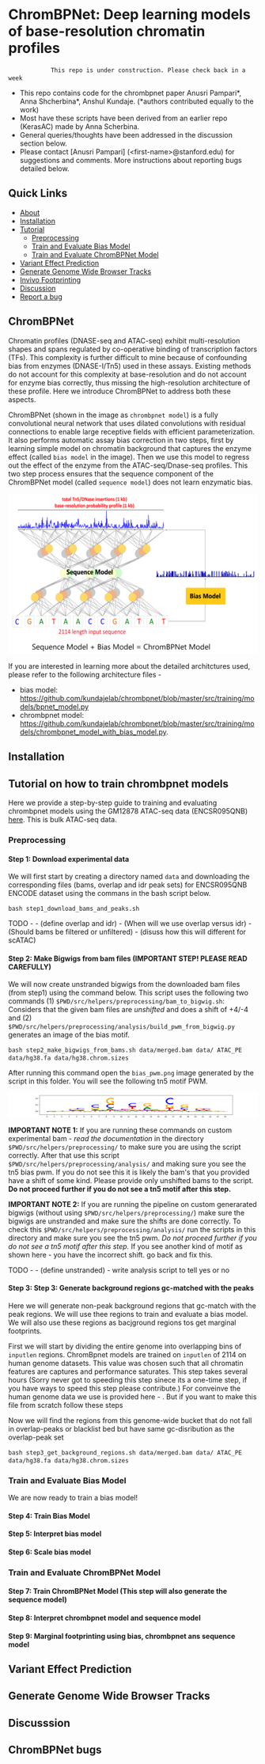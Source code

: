 # ChromBPNet: Deep learning models of base-resolution chromatin profiles
                This repo is under construction. Please check back in a week

- This repo contains code for the chrombpnet paper Anusri Pampari*, Anna Shcherbina*, Anshul Kundaje. (*authors contributed equally to the work)  
- Most have these scripts have been derived from an earlier repo (KerasAC) made by Anna Scherbina.
- General queries/thoughts have been addressed in the discussion section below.
- Please contact [Anusri Pampari] (\<first-name\>@stanford.edu)  for suggestions and comments. More instructions about reporting bugs detailed below.

## Quick Links

- [About](#chrombpnet)
- [Installation](#installation)
- [Tutorial](#tutorial-on-how-to-train-chrombpnet-models)
    - [Preprocessing](#preprocessing)
    - [Train and Evaluate Bias Model](#train-and-evaluate-bias-model)
    - [Train and Evaluate ChromBPNet Model](#train-and-evaluate-chrombpnet-model)
- [Variant Effect Prediction](#variant-effect-prediction)
- [Generate Genome Wide Browser Tracks](#generate-genome-wide-browser-tracks)
- [Invivo Footprinting](#invivo-footprinting)
- [Discussion](#discussion)
- [Report a bug](#chrombpnet-bugs)

##  ChromBPNet

Chromatin profiles (DNASE-seq and ATAC-seq) exhibit multi-resolution shapes and spans regulated by co-operative binding of transcription factors (TFs). This complexity is further difficult to mine because of confounding bias from enzymes (DNASE-I/Tn5) used in these assays. Existing methods do not account for this complexity at base-resolution and do not account for enzyme bias correctly, thus missing the high-resolution architecture of these profile. Here we introduce ChromBPNet to address both these aspects.

ChromBPNet (shown in the image as `chrombpnet model`) is a fully convolutional neural network that uses dilated convolutions with residual connections to enable large receptive fields with efficient parameterization. It also performs automatic assay bias correction in two steps, first by learning simple model on chromatin background that captures the enzyme effect (called `bias model` in the image). Then we use this model to regress out the effect of the enzyme from the ATAC-seq/Dnase-seq profiles. This two step process ensures that the sequence component of the ChromBPNet model (called `sequence model`) does not learn enzymatic bias. 

![Image](images/chrombpnet_arch.PNG)

If you are interested in learning more about the detailed architctures used, please refer to the following architecture files - 

- bias model: https://github.com/kundajelab/chrombpnet/blob/master/src/training/models/bpnet_model.py
- chrombpnet model: https://github.com/kundajelab/chrombpnet/blob/master/src/training/models/chrombpnet_model_with_bias_model.py.

## Installation

##  Tutorial on how to train chrombpnet models

Here we provide a step-by-step guide to training and evaluating chrombpnet models using the GM12878 ATAC-seq data (ENCSR095QNB) [here][url1]. This is bulk ATAC-seq data.

###  Preprocessing

#### Step 1: Download experimental data

We will first start by creating a directory named `data` and downloading the corresponding files (bams, overlap and idr peak sets) for ENCSR095QNB ENCODE dataset using the commans in the bash script below. 
```
bash step1_download_bams_and_peaks.sh

```

TODO - 
    - (define overlap and idr)
    - (When will we use overlap versus idr)
    - (Should bams be filtered or unfiltered)
    - (disuss how this will different for scATAC)


#### Step 2: Make Bigwigs from bam files (IMPORTANT STEP! PLEASE READ CAREFULLY)


We will now create unstranded bigwigs from the downloaded bam files (from step1) using the command below. This script uses the following two commands (1) `$PWD/src/helpers/preprocessing/bam_to_bigwig.sh`: Considers that the given bam files are *unshifted* and does a shift of +4/-4 and (2) `$PWD/src/helpers/preprocessing/analysis/build_pwm_from_bigwig.py` generates an image of the bias motif. 
```
bash step2_make_bigwigs_from_bams.sh data/merged.bam data/ ATAC_PE data/hg38.fa data/hg38.chrom.sizes
```

After running this command open the `bias_pwm.png` image generated by the script in this folder. You will see the following tn5 motif PWM.

![Image](images/bias_pwm.png)

**IMPORTANT NOTE 1:** If you are running these commands on custom experimental bam - *read the documentation* in the directory `$PWD/src/helpers/preprocessing/` to make sure you are using the script correctly. After that use this script `$PWD/src/helpers/preprocessing/analysis/` and making sure you see the tn5 bias pwm. If you do not see this it is likely the bam's that you provided have a shift of some kind. Please provide only unshifted bams to the script. **Do not proceed further if you do not see a tn5 motif after this step.** 

**IMPORTANT NOTE 2:** If you are running the pipeline on custom generarated bigwigs (without using `$PWD/src/helpers/preprocessing/`) make sure the bigwigs are unstranded and make sure the shifts are done correctly. To check this `$PWD/src/helpers/preprocessing/analysis/` run the scripts in this directory and make sure you see the tn5 pwm. *Do not proceed further if you do not see a tn5 motif after this step.* If you see another kind of motif as shown here - you have the incorrect shift. go back and fix this.

TODO - 
    - (define unstranded)
    - write analysis script to tell yes or no

#### Step 3: Step 3: Generate background regions gc-matched with the peaks

Here we will generate non-peak background regions that gc-match with the peak regions. We will use thee regions to train and evaluate a bias model. We will also use these regions as bacjground regions tos get marginal footprints.

First we will start by dividing the entire genome into overlapping bins of `inputlen` regions. ChromBpnet models are trained on `inputlen` of 2114 on human genome datasets. This value was chosen such that all chromatin features are captures and performance saturates. This step takes several hours (Sorry never got to speeding this step sinece its a one-time step, if you have ways to speed this step please contribute.) For conveinve the human genome data we use is provided here - . But if you want to make this file from scratch follow these steps


Now we will find the regions from this genome-wide bucket that do not fall in overlap-peaks or blacklist bed but have same gc-disribution as the overlap-peak set

```
bash step3_get_background_regions.sh data/merged.bam data/ ATAC_PE data/hg38.fa data/hg38.chrom.sizes
```


###  Train and Evaluate Bias Model

We are now ready to train a bias model! 


#### Step 4: Train Bias Model


#### Step 5: Interpret bias model


#### Step 6: Scale bias model


###  Train and Evaluate ChromBPNet Model


#### Step 7: Train ChromBPNet Model (This step will also generate the sequence model)


#### Step 8: Interpret chrombpnet model and sequence model


#### Step 9: Marginal footprinting using bias, chrombpnet ans sequence model


##  Variant Effect Prediction

## Generate Genome Wide Browser Tracks


##  Discusssion


##  ChromBPNet bugs


[url1]: https://www.encodeproject.org/experiments/ENCSR095QNB/
